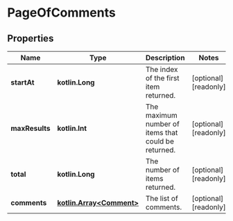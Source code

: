 
# PageOfComments

## Properties
Name | Type | Description | Notes
------------ | ------------- | ------------- | -------------
**startAt** | **kotlin.Long** | The index of the first item returned. |  [optional] [readonly]
**maxResults** | **kotlin.Int** | The maximum number of items that could be returned. |  [optional] [readonly]
**total** | **kotlin.Long** | The number of items returned. |  [optional] [readonly]
**comments** | [**kotlin.Array&lt;Comment&gt;**](Comment.md) | The list of comments. |  [optional] [readonly]



